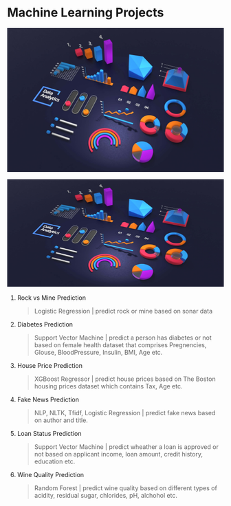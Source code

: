 # Machine Learning Projects

![data](cover/data.jpg)

<img src="cover/data.jpg" height = 250 width = 100%>

1. Rock vs Mine Prediction
   > Logistic Regression | predict rock or mine based on sonar data
2. Diabetes Prediction
   > Support Vector Machine | predict a person has diabetes or not based on female health dataset that comprises Pregnencies, Glouse, BloodPressure, Insulin, BMI, Age etc.
3. House Price Prediction
   > XGBoost Regressor | predict house prices based on The Boston housing prices dataset which contains Tax, Age etc.
4. Fake News Prediction
   > NLP, NLTK, Tfidf, Logistic Regression | predict fake news based on author and title.
5. Loan Status Prediction
   > Support Vector Machine | predict wheather a loan is approved or not based on applicant income, loan amount, credit history, education etc.
6. Wine Quality Prediction
   > Random Forest | predict wine quality based on different types of acidity, residual sugar, chlorides, pH, alchohol etc.
